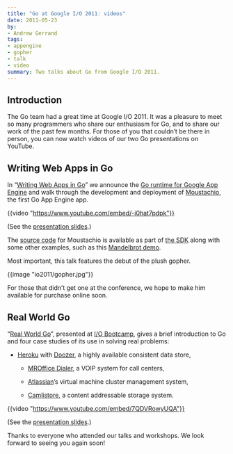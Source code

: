 ```yaml
---
title: "Go at Google I/O 2011: videos"
date: 2011-05-23
by:
- Andrew Gerrand
tags:
- appengine
- gopher
- talk
- video
summary: Two talks about Go from Google I/O 2011.
---
```


## Introduction

The Go team had a great time at Google I/O 2011.
It was a pleasure to meet so many programmers who share our enthusiasm for Go,
and to share our work of the past few months.
For those of you that couldn’t be there in person,
you can now watch videos of our two Go presentations on YouTube.

## Writing Web Apps in Go

In “[Writing Web Apps in Go](http://www.youtube.com/watch?v=-i0hat7pdpk)”
we announce the [Go runtime for Google App Engine](/blog/go-and-google-app-engine)
and walk through the development and deployment of [Moustachio](http://moustach-io.appspot.com/),
the first Go App Engine app.

{{video "https://www.youtube.com/embed/-i0hat7pdpk"}}

(See the [presentation slides](/talks/2011/Writing_Web_Apps_in_Go.pdf).)

The [source code](https://code.google.com/p/appengine-go/source/browse/example/moustachio)
for Moustachio is available as part of [the SDK](http://code.google.com/appengine/downloads.html#Google_App_Engine_SDK_for_Go)
along with some other examples,
such as this [Mandelbrot demo](http://mandelbrot-tiles.appspot.com/).

Most important, this talk features the debut of the plush gopher.

{{image "io2011/gopher.jpg"}}

For those that didn’t get one at the conference, we hope to make him available for purchase online soon.

## Real World Go

“[Real World Go](http://www.youtube.com/watch?v=7QDVRowyUQA)”,
presented at [I/O Bootcamp](http://io-bootcamp.com),
gives a brief introduction to Go and four case studies of its use in solving real problems:
- [Heroku](http://heroku.com) with [Doozer](https://github.com/ha/doozerd),
  a highly available consistent data store,

  - [MROffice Dialer](http://mroffice.org/telephony.html), a VOIP system for call centers,

  - [Atlassian](http://www.atlassian.com)’s virtual machine cluster management system,

  - [Camlistore](http://www.camlistore.org), a content addressable storage system.

{{video "https://www.youtube.com/embed/7QDVRowyUQA"}}

(See the [presentation slides](/talks/2011/Real_World_Go.pdf).)

Thanks to everyone who attended our talks and workshops. We look forward to seeing you again soon!
